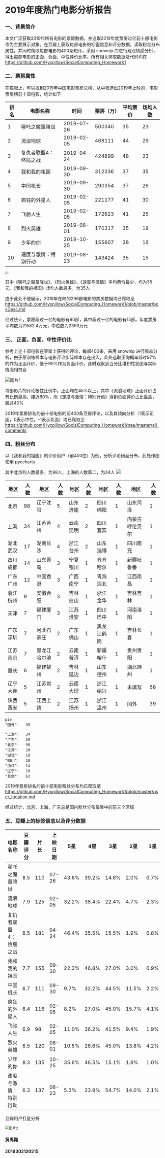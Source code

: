 # 2019年度热门电影分析报告

### 一、背景简介

本文广泛获取2019年所有电影的票房数据，并选取2019年度票房过亿前十部电影作为主要展示对象。在豆瓣上获取每部电影的标签信息和评分数据，读取粉丝分布属性。并同时爬取每部电影的400条短评，采用 snownlp 库进行观点情感分析，得出每部电影的正面、负面、中性评价比率。所有相关爬取数据及代码均在 https://github.com/Hyxpillow/SocialComputing_Homework1

### 二、票房属性

在猫眼上，可以找到2019年中国电影票房总榜，从中筛选出2019年上映的，电影票房榜前十部电影，统计如下

| 排名 | 电影名称              | 时间       | 票房（万） | 平均票价 | 场均人数 |
| ---- | --------------------- | ---------- | ---------- | -------- | -------- |
| 1    | 哪吒之魔童降世        | 2019-07-26 | 500340     | 35       | 23       |
| 2    | 流浪地球              | 2019-02-05 | 468111     | 44       | 29       |
| 3    | 复仇者联盟4：终局之战 | 2019-04-24 | 424899     | 48       | 23       |
| 4    | 我和我的祖国          | 2019-09-30 | 312336     | 37       | 35       |
| 5    | 中国机长              | 2019-09-30 | 290354     | 37       | 26       |
| 6    | 疯狂的外星人          | 2019-02-05 | 221177     | 41       | 30       |
| 7    | 飞驰人生              | 2019-02-05 | 172623     | 41       | 25       |
| 8    | 烈火英雄              | 2019-08-01 | 170317     | 35       | 19       |
| 9    | 少年的你              | 2019-10-25 | 155607     | 36       | 16       |
| 10   | 速度与激情：特别行动  | 2019-08-23 | 143424     | 35       | 15       |

<img src="/charts/1.png" alt="1" style="zoom: 50%;" />

其中《哪吒之魔童降世》、《烈火英雄》、《速度与激情》平均票价最少，均为35元。《我和我的祖国》场均人数最多，为35人

由于此处不便展示，2019年在映的296部电影的票房数据均已爬取至 https://github.com/Hyxpillow/SocialComputing_Homework1/blob/master/boxDesc.md

经过统计，票房超过一亿的电影有90部，其中超过十亿的电影有15部。年度票房平均数为21582.4万元，中位数为2393万元

### 三、 正面，负面，中性评价比

参考上述十部电影在豆瓣上获得的评论，每部400条，采用 snownlp 进行观点分析，由于原训练样本与电影评论实际样本存在出入，此处选取正向概率超过97%的作为正面评价，低于90%作为负面评价，此时观察到百分比堆积柱状图与实际情况相符合

![图片1](.\charts\2.png)

每部影片的评论极性比例中，正面均在45%以上，其中《流浪地球》正面评价占有比例最高，接近80%，而《速度与激情：特别行动》得到负面评价占比最高，超过40%

2019年票房排名的前十部电影的前400条豆瓣评论，以及其倾向分析（1表示正面，0表示中性，-1表示负面）均已爬取至 https://github.com/Hyxpillow/SocialComputing_Homework1/tree/master/all_comments

### 四、粉丝分布

以《我和我的祖国》的评价用户（前400位）为例，分析评论粉丝分布，此处作图使用 pyecharts

其中北京的人数最多，为98人，上海的人数第二，为34人
![](.\charts\3.png)

| 地区     | 人数 | 地区         | 人数 | 地区     | 人数 | 地区       | 人数 | 地区           | 人数 |
| -------- | ---- | ------------ | ---- | -------- | ---- | ---------- | ---- | -------------- | ---- |
| 北京     | 98   | 辽宁沈阳     | 5    | 山东济南 | 2    | 四川绵阳   | 1    | 山东菏泽       | 1    |
| 上海     | 34   | 江苏苏州     | 4    | 云南昆明 | 2    | 四川宜宾   | 1    | 内蒙古呼伦贝尔 | 1    |
| 湖北武汉 | 17   | 湖南长沙     | 4    | 浙江台州 | 2    | 山东淄博   | 1    | 四川南充       | 1    |
| 四川成都 | 14   | 山东青岛     | 3    | 宁夏银川 | 1    | 齐齐哈尔   | 1    | 新疆吐鲁番     | 1    |
| 广东广州 | 12   | 中国香港     | 3    | 广西南宁 | 1    | 青海海北   | 1    | 江西南昌       | 1    |
| 浙江杭州 | 9    | 安徽合肥     | 3    | 吉林白山 | 1    | 浙江金华   | 1    | 吉林吉林       | 1    |
| 天津     | 7    | 福建厦门     | 3    | 江苏淮安 | 1    | 四川巴中   | 1    | 河南洛阳       | 1    |
| 广东深圳 | 7    | 河北石家庄   | 2    | 广东佛山 | 1    | 黑龙江鹤岗 | 1    | 吉林长春       | 1    |
| 江苏南京 | 7    | 黑龙江哈尔滨 | 2    | 云南普洱 | 1    | 新疆喀什   | 1    | 贵州贵阳       | 1    |
| 重庆     | 6    | 福建福州     | 2    | 吉林延边 | 1    | 山东德州   | 1    | 湖北随州       | 1    |
| 辽宁大连 | 5    | 江苏常州     | 2    | 云南大理 | 1    | 浙江绍兴   | 1    | 未填写         | 68   |
| 陕西西安 | 5    | 江西上饶     | 2    | 江苏扬州 | 1    | 浙江温州   | 1    | 国外           | 39   |


```mermaid
pie
"国外":	39

"上海":	34
"广东":	20
"北京":	98
"江苏":	20
"湖北":	18
"四川":	18
"浙江":	14
"辽宁":	10
"其他":   63
```

2019年票房排名的前十部电影粉丝分布均已爬取至  https://github.com/Hyxpillow/SocialComputing_Homework1/blob/master/user_location.md

经过统计，北京，上海，广东总是国内粉丝分布最集中的前三个区域

### 五、豆瓣上的标签信息以及评分数据

| 电影名称              | 豆瓣评分 | 片长 | 上映日期 | 5星   | 4星   | 3星   | 2星   | 1星  |
| :-------------------- | -------- | ---- | -------- | ----- | ----- | ----- | ----- | ---- |
| 哪吒之魔童降世        | 8.5      | 110  | 07-26    | 43.6% | 39.2% | 14.6% | 2.0%  | 0.7% |
| 流浪地球              | 7.9      | 125  | 02-05    | 32.2% | 38.4% | 22.4% | 4.7%  | 2.3% |
| 复仇者联盟4：终局之战 | 8.5      | 181  | 04-24    | 46.4% | 35.5% | 15.5% | 1.9%  | 0.8% |
| 我和我的祖国          | 7.7      | 155  | 09-30    | 22.3% | 46.8% | 27.0% | 3.0%  | 0.9% |
| 中国机长              | 6.7      | 111  | 09-30    | 9.7%  | 32.2% | 44.5% | 11.5% | 2.2% |
| 疯狂的外星人          | 6.4      | 116  | 02-05    | 8.2%  | 27.0% | 45.0% | 15.7% | 4.1% |
| 飞驰人生              | 6.9      | 98   | 02-05    | 11.0% | 36.2% | 41.5% | 9.4%  | 1.9% |
| 烈火英雄              | 6.5      | 120  | 08-01    | 10.5% | 26.6% | 45.0% | 13.8% | 4.2% |
| 少年的你              | 8.3      | 135  | 10-25    | 35.6% | 46.5% | 15.1% | 1.8%  | 1.0% |
| 速度与激情：特别行动  | 6.3      | 137  | 08-23    | 5.3%  | 23.9% | 54.7% | 14.0% | 2.1% |

豆瓣用户打星分析

<img src=".\charts\4.png" alt="图片2" style="zoom:80%;" />



#### 黄禹翔

#### 2019302120215

